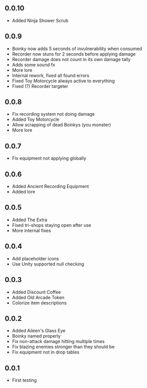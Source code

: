 ## 0.0.10

- Added Ninja Shower Scrub

## 0.0.9

- Boinky now adds 5 seconds of invulnerability when consumed
- Recorder now stuns for 2 seconds before applying damage
- Recorder damage does not count in its own damage tally
- Adds some sound fx
- More lore
- Internal rework, fixed all found errors
- Fixed Toy Motorcycle always active to everything
- Fixed (?) Recorder targeter

## 0.0.8

- Fix recording system not doing damage
- Added Toy Motorcycle
- Allow scrapping of dead Boinkys (you monster)
- More lore

## 0.0.7

- Fix equipment not applying globally

## 0.0.6

- Added Ancient Recording Equipment
- Added lore

## 0.0.5

- Added The Extra
- Fixed tri-shops staying open after use
- More internal fixes

## 0.0.4

- Add placeholder icons
- Use Unity supported null checking

## 0.0.3

- Added Discount Coffee
- Added Old Arcade Token
- Colorize item descriptions

## 0.0.2

- Added Aileen's Glass Eye
- Boinky named properly
- Fix non-attack damage hitting multiple times
- Fix blazing enemies stronger than they should be
- Fix equipment not in drop tables

## 0.0.1

- First testing